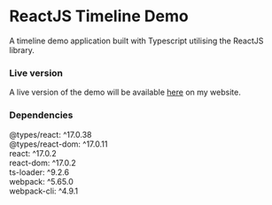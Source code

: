 # ReactJS Timeline Demo

A timeline demo application built with Typescript utilising the ReactJS library.

### Live version
A live version of the demo will be available [here](https://old.piccadi11y.com/Programming/React/timeline/index.html) on my website.

### Dependencies
@types/react: ^17.0.38  
@types/react-dom: ^17.0.11  
react: ^17.0.2  
react-dom: ^17.0.2  
ts-loader: ^9.2.6  
webpack: ^5.65.0  
webpack-cli: ^4.9.1